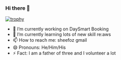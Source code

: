 ### Hi there 👋
[![trophy](https://github-profile-trophy.vercel.app/?username=Shereef&theme=onedark)](https://github.com/Shereef)

- 🔭 I’m currently working on DaySmart Booking
- 🌱 I’m currently learning lots of new skill re:aws
- 📫 How to reach me: sheefoz gmail
- 😄 Pronouns: He/Him/His
- ⚡ Fact: I am a father of three and I volunteer a lot

